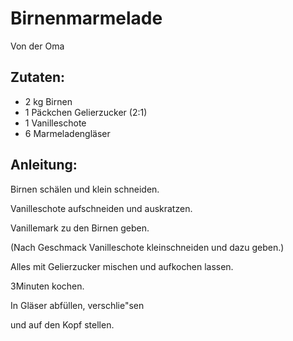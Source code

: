 Birnenmarmelade
===
Von der Oma

Zutaten:
---
- 2 kg Birnen
- 1 Päckchen Gelierzucker (2:1)
- 1  Vanilleschote
- 6  Marmeladengläser

Anleitung:
---
Birnen schälen und klein schneiden.

Vanilleschote aufschneiden und auskratzen.

Vanillemark zu den Birnen geben.

(Nach Geschmack Vanilleschote kleinschneiden und dazu geben.)

Alles mit Gelierzucker mischen und aufkochen lassen.

3Minuten kochen.

In Gläser abfüllen, verschlie"sen

und auf den Kopf stellen.